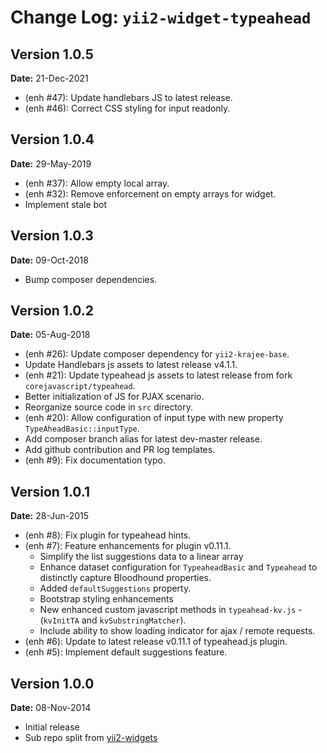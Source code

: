 Change Log: `yii2-widget-typeahead`
===================================

## Version 1.0.5

**Date:** 21-Dec-2021

- (enh #47): Update handlebars JS to latest release.
- (enh #46): Correct CSS styling for input readonly.

## Version 1.0.4

**Date:** 29-May-2019

- (enh #37): Allow empty local array.
- (enh #32): Remove enforcement on empty arrays for widget.
- Implement stale bot

## Version 1.0.3

**Date:** 09-Oct-2018

- Bump composer dependencies.

## Version 1.0.2

**Date:** 05-Aug-2018

- (enh #26): Update composer dependency for `yii2-krajee-base`.
- Update Handlebars js assets to latest release v4.1.1.
- (enh #21): Update typeahead js assets to latest release from fork `corejavascript/typeahead`.
- Better initialization of JS for PJAX scenario.
- Reorganize source code in `src` directory.
- (enh #20): Allow configuration of input type with new property `TypeAheadBasic::inputType`.
- Add composer branch alias for latest dev-master release.
- Add github contribution and PR log templates.
- (enh #9): Fix documentation typo.

## Version 1.0.1

**Date:** 28-Jun-2015

- (enh #8): Fix plugin for typeahead hints.
- (enh #7): Feature enhancements for plugin v0.11.1.
    - Simplify the list suggestions data to a linear array
    - Enhance dataset configuration for `TypeaheadBasic` and `Typeahead` to distinctly capture Bloodhound properties.
    - Added `defaultSuggestions` property.
    - Bootstrap styling enhancements
    - New enhanced custom javascript methods in `typeahead-kv.js` - (`kvInitTA` and `kvSubstringMatcher`).
    - Include ability to show loading indicator for ajax / remote requests.
- (enh #6): Update to latest release v0.11.1 of typeahead.js plugin.
- (enh #5): Implement default suggestions feature.

## Version 1.0.0

**Date:** 08-Nov-2014

- Initial release 
- Sub repo split from [yii2-widgets](https://github.com/kartik-v/yii2-widgets)